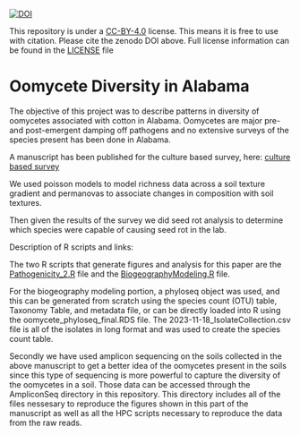 [![DOI](https://zenodo.org/badge/454655246.svg)](https://zenodo.org/badge/latestdoi/454655246)

This repository is under a [CC-BY-4.0](https://creativecommons.org/licenses/by/4.0/) license. This means it is free to use with citation. Please cite the zenodo DOI above. Full license information can be found in the [LICENSE](LICENSE) file


# Oomycete Diversity in Alabama

The objective of this project was to describe patterns in diversity of oomycetes associated with cotton in Alabama. Oomycetes are major pre- and post-emergent damping off pathogens and no extensive surveys of the species present has been done in Alabama.

A manuscript has been published for the culture based survey, here: [culture based survey](https://apsjournals.apsnet.org/doi/10.1094/PDIS-06-23-1159-RE?url_ver=Z39.88-2003&rfr_id=ori:rid:crossref.org&rfr_dat=cr_pub%20%200pubmed) 



We used poisson models to model richness data across a soil texture gradient and permanovas to associate changes in composition with soil textures. 

Then given the results of the survey we did seed rot analysis to determine which species were capable of causing seed rot in the lab. 

Description of R scripts and links:

The two R scripts that generate figures and analysis for this paper are the [Pathogenicity_2.R](Pathogenicity_2.R) file and the [BiogeographyModeling.R](BiogeographyModeling.R) file. 

For the biogeography modeling portion, a phyloseq object was used, and this can be generated from scratch using the species count (OTU) table, Taxonomy Table, and metadata file, or can be directly loaded into R using the oomycete_phyloseq_final.RDS file. The 2023-11-18_IsolateCollection.csv file is all of the isolates in long format and was used to create the species count table. 

Secondly we have used amplicon sequencing on the soils collected in the above manuscript to get a better idea of the oomycetes present in the soils since this type of sequencing is more powerful to capture the diversity of the oomycetes in a soil. Those data can be accessed through the AmpliconSeq directory in this repository. This directory includes all of the files nessesary to reproduce the figures shown in this part of the manuscript as well as all the HPC scripts necessary to reproduce the data from the raw reads. 




